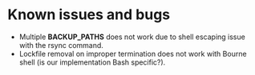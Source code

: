 # Known issues and bugs

* Multiple __BACKUP_PATHS__ does not work due to shell escaping issue with the
rsync command.
* Lockfile removal on improper termination does not work with Bourne shell (is
our implementation Bash specific?).
